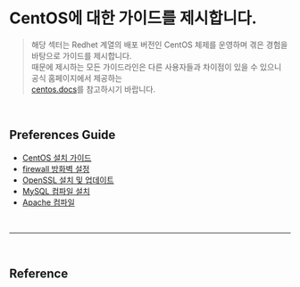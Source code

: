 # CentOS에 대한 가이드를 제시합니다.
> 해당 섹터는 Redhet 계열의 배포 버전인 CentOS 체제를 운영하며 겪은 경험을 바탕으로 가이드를 제시합니다.  
때문에 제시하는 모든 가이드라인은 다른 사용자들과 차이점이 있을 수 있으니 공식 홈페이지에서 제공하는  
[centos.docs](https://docs.centos.org/en-US/docs/)를 참고하시기 바랍니다.  

<br/>

## Preferences Guide
- [CentOS 설치 가이드](https://github.com/ionio-dev/Dev-Docs/blob/master/OperatingSystem/Linux/Redhet/CentOS/Installation_Guide.md)
- [firewall 방화벽 설정](https://github.com/ionio-dev/Dev-Docs/tree/master/OperatingSystem/Linux/Redhet/CentOS/CentOS-Linux-release-7.7.1908-(Core)-DVD/Reference/Firewall/Firewall_Guide.md)
- [OpenSSL 설치 및 업데이트](https://github.com/ionio-dev/Dev-Docs/tree/master/OperatingSystem/Linux/Redhet/CentOS/CentOS-Linux-release-7.7.1908-(Core)-DVD/Reference/OpenSSL/OpenSSL_Guide.md)
- [MySQL 컴파일 설치](https://github.com/ionio-dev/Dev-Docs/blob/master/OperatingSystem/Linux/Redhet/CentOS/CentOS-Linux-release-7.7.1908-(Core)-DVD/Reference/MySQL/MySQL_Setup_Guide.md)
- [Apache 컴파일 ](https://github.com/ionio-dev/Dev-Docs/blob/master/OperatingSystem/Linux/Redhet/CentOS/CentOS-Linux-release-7.7.1908-(Core)-DVD/Reference/Apache/Apache_Setup_Guide.md)
<br/>

<hr/>

<br/>

## Reference
